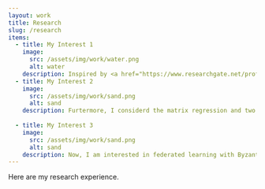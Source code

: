 ```yaml
---
layout: work
title: Research
slug: /research
items:
  - title: My Interest 1
    image:
      src: /assets/img/work/water.png
      alt: water
    description: Inspired by <a href="https://www.researchgate.net/profile/Michael-Jordan-3/publication/303521286_Communication-efficient_distributed_statistical_learning/links/57d2689208ae5f03b48b61f8/Communication-efficient-distributed-statistical-learning.pdf">Michael Jordan and others' work about distributed statistical learning </a>, I started research on distributed learning. Jordan et al. replaced the global likelihood function by communication-efficient surrogate likelihood (CSL). However, to obtain some rigorous theoretical results, Jordan et al. required that the loss functions are smooth and have at least second-order derivatives, which limits its scope of application. For example, in some studies about the low weight in children growth, high expenses in insurance and so on, researchers are interested in predicting quantiles with nonsmooth quantile loss functions. So we investigated a communication-efficient sparse CQR estimation for distributed data with the Lasso penalty. 
  - title: My Interest 2
    image:
      src: /assets/img/work/sand.png
      alt: sand
    description: Furtermore, I considerd the matrix regression and two pieces of work about distributed quantile matrix regression and online matrix gression are conducted. 
     
  - title: My Interest 3
    image:
      src: /assets/img/work/sand.png
      alt: sand
    description: Now, I am interested in federated learning with Byzantine attacks. Based on Decentralized Gradient Descent (DGD), Wu et al. proposed Network Gradient Desent (NGD), however, how can NGD be extended to situations with Byzantine attacks is under inverstigation.
---
```


Here are my research experience.
<br />
<br />
